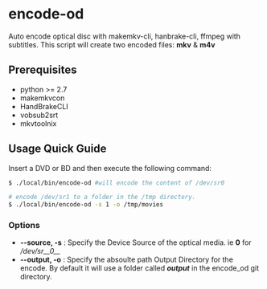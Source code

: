 # encode-od
Auto encode optical disc with makemkv-cli, hanbrake-cli, ffmpeg with subtitles. This script will create two encoded files: __mkv__ & __m4v__

## Prerequisites
 - python >= 2.7
 - makemkvcon
 - HandBrakeCLI
 - vobsub2srt
 - mkvtoolnix

## Usage Quick Guide
Insert a DVD or BD and then execute the following command:
```bash
$ ./local/bin/encode-od #will encode the content of /dev/sr0

# encode /dev/sr1 to a folder in the /tmp directory.
$ ./local/bin/encode-od -s 1 -o /tmp/movies

```

### Options
 - __--source, -s__ : Specify the Device Source of the optical media. ie __0__ for */dev/sr__0__*
 - __--output, -o__ : Specify the absoulte path Output Directory for the encode. By default it will use a folder called __*output*__ in the encode_od git directory.
